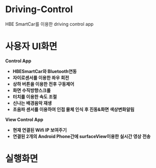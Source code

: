 # Driving-Control
HBE SmartCar를 이용한 driving control app


# 사용자 UI화면
<strong> Control App <strong>
- HBESmartCar와 Bluetooth연동
- 자이로센서를 이용한 좌우 회전
- 상하 버튼을 이용한 전후 구동제어
- 화면 수직방향스크롤
- 터치를 이용한 속도 조절
- 신나는 배경음악 재생
- 초음파 센서를 이용하여 인접 물체 인식 후 진동&화면 색상변화알림



<strong> View Control App <strong>
- 현재 연결된 Wifi IP 보여주기
- 연결된 2개의 Android Phone간에 surfaceView이용한 실시간 영상 전송


# 실행화면



